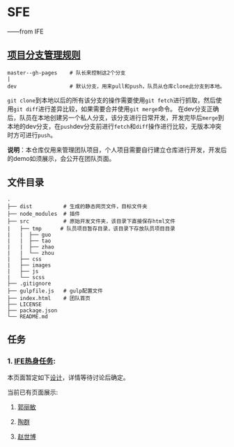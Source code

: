 # SFE
——from IFE  

## [项目分支管理规则](http://naotu.baidu.com/file/3e85f75bd0a3f5b7cb05e4500f7797c4?token=7ac3c65649be3119&qq-pf-to=pcqq.group)

```
master--gh-pages	# 队长来控制这2个分支
|
dev					# 默认分支，用来pull和push，队员从仓库clone此分支到本地。
```

`git clone`到本地以后的所有该分支的操作需要使用`git fetch`进行抓取，然后使用`git diff`进行差异比较，如果需要合并使用`git merge`命令。
在dev分支正确后，队员在本地创建另一个私人分支，该分支进行日常开发，开发完毕后`merge`到本地的dev分支，在`push`dev分支前进行`fetch`和`diff`操作进行比较，无版本冲突时方可进行`push`。

**说明**：本仓库仅用来管理团队项目，个人项目需要自行建立仓库进行开发，开发后的demo如须展示，会公开在团队页面。

## 文件目录

```
.
├── dist       	  # 生成的静态网页文件，目标文件夹
├── node_modules  # 插件
├── src           # 原始开发文件夹，该目录下直接保存html文件
|   ├── tmp      # 队员项目暂存目录，该目录下存放队员项目目录 
|   |  ├── guo
|   |  ├── tao
|   |  ├── zhao
|   |  └── zhou
|   ├── css
|   ├── images
|   ├── js
|   └── scss
├── .gitignore
├── gulpfile.js   # gulp配置文件
├── index.html    # 团队首页
├── LICENSE
├── package.json
└── README.md
```

## 任务

### 1. [IFE热身任务](http://ife.baidu.com/static/warmup.html):

本页面暂定如下[设计](http://naotu.baidu.com/file/26ca0b384bad39256348587b952f07bf?token=08bd973e79185fa8&qq-pf-to=pcqq.group)，详情等待讨论后确定。

当前已有页面展示:

1. [郭丽敏](http://zhaoshibo.net/sfe/dist/tmp/guo)

2. [陶群](http://zhaoshibo.net/sfe/dist/tmp/tao)

3. [赵世博](http://zhaoshibo.net/sfe/dist/tmp/zhao)